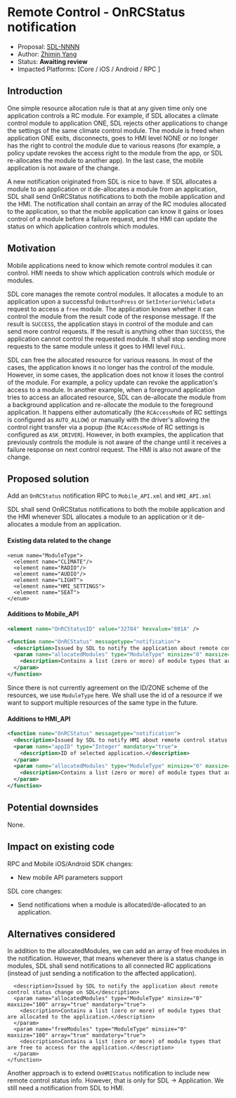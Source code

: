 # Remote Control - OnRCStatus notification

* Proposal: [SDL-NNNN](nnnn-remote-control-onRcStatus-notification.md)
* Author: [Zhimin Yang](https://github.com/yang1070)
* Status: **Awaiting review**
* Impacted Platforms: [Core / iOS / Android / RPC ]

## Introduction
One simple resource allocation rule is that at any given time only one application controls a RC module. For example, if SDL allocates a climate control module to application ONE, SDL rejects other applications to change the settings of the same climate control module. The module is freed when application ONE exits, disconnects, goes to HMI level NONE or no longer has the right to control the module due to various reasons (for example, a policy update revokes the access right to the module from the app, or SDL re-allocates the module to another app). In the last case, the mobile application is not aware of the change.


A new notification originated from SDL is nice to have. If SDL allocates a module to an application or it de-allocates a module from an application, SDL shall send OnRCStatus notifications to both the mobile application and the HMI. The notification shall contain an array of the RC modules allocated to the application, so that the mobile application can know it gains or loses control of a module before a failure request, and the HMI can update the status on which application controls which modules.

## Motivation

Mobile applications need to know which remote control modules it can control. HMI needs to show which application controls which module or modules.

SDL core manages the remote control modules. It allocates a module to an application upon a successful `OnButtonPress` or `SetInteriorVehicleData` request to access a `free` module. The application knows whether it can control the module from the result code of the response message. If the result is `SUCCESS`, the application stays in control of the module and can send more control requests. If the result is anything other than `SUCCESS`, the application cannot control the requested module. It shall stop sending more requests to the same module unless it goes to HMI level `FULL`. 

SDL can free the allocated resource for various reasons. In most of the cases, the application knows it no longer has the control of the module. However, in some cases, the application does not know it loses the control of the module. For example, a policy update can revoke the application's access to a module. In another example, when a foreground application tries to access an allocated resource, SDL can de-allocate the module from a background application and re-allocate the module to the foreground application. It happens either automatically (the `RCAccessMode` of RC settings is configured as `AUTO_ALLOW`) or manually with the driver's allowing the control right transfer via a popup (the `RCAccessMode` of RC settings is configured as `ASK_DRIVER`). However, in both examples, the application that previously controls the module is not aware of the change until it receives a failure response on next control request. The HMI is also not aware of the change.

## Proposed solution

Add an `OnRCStatus` notification RPC to `Mobile_API.xml` and `HMI_API.xml`

SDL shall send OnRCStatus notifications to both the mobile application and the HMI whenever SDL allocates a module to an application or it de-allocates a module from an application.

#### Existing data related to the change
```
<enum name="ModuleType">
  <element name="CLIMATE"/>
  <element name="RADIO"/>
  <element name="AUDIO"/>
  <element name="LIGHT">
  <element name="HMI_SETTINGS">
  <element name="SEAT">
</enum>
```

#### Additions to Mobile_API

```xml
<element name="OnRCStatusID" value="32784" hexvalue="801A" />

<function name="OnRCStatus" messagetype="notification">
  <description>Issued by SDL to notify the application about remote control status change on SDL</description>
  <param name="allocatedModules" type="ModuleType" minsize="0" maxsize="100" array="true" mandatory="true">
    <description>Contains a list (zero or more) of module types that are allocated to the application.</description>
  </param>
</function>
```
Since there is not currently agreement on the ID/ZONE scheme of the resources, we use `ModuleType` here. We shall use the id of a resource if we want to support multiple resources of the same type in the future.

#### Additions to HMI_API
```xml
<function name="OnRCStatus" messagetype="notification">
  <description>Issued by SDL to notify HMI about remote control status change on SDL</description>
  <param name="appID" type="Integer" mandatory="true">
    <description>ID of selected application.</description>
  </param>
  <param name="allocatedModules" type="ModuleType" minsize="0" maxsize="100" array="true" mandatory="true">
    <description>Contains a list (zero or more) of module types that are allocated to the application.</description>
  </param>
</function>
```

## Potential downsides
None.

## Impact on existing code
RPC and Mobile iOS/Android SDK changes:
- New mobile API parameters support

SDL core changes:
- Send notifications when a module is allocated/de-allocated to an application.

## Alternatives considered
In addition to the allocatedModules, we can add an array of free modules in the notification.
However, that means whenever there is a status change in modules, SDL shall send notifications to all connected RC applications (instead of just sending a notification to the affected application).

```xml<function name="OnRCStatus" messagetype="notification">
  <description>Issued by SDL to notify the application about remote control status change on SDL</description>
  <param name="allocatedModules" type="ModuleType" minsize="0" maxsize="100" array="true" mandatory="true">
    <description>Contains a list (zero or more) of module types that are allocated to the application.</description>
  </param>
  <param name="freeModules" type="ModuleType" minsize="0" maxsize="100" array="true" mandatory="true">
    <description>Contains a list (zero or more) of module types that are free to access for the application.</description>
  </param>  
</function>
```

Another approach is to extend `OnHMIStatus` notification to include new remote control status info. However, that is only for SDL -> Application. We still need a notification from SDL to HMI.

